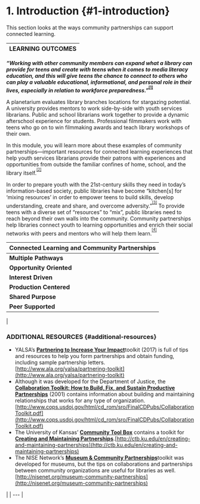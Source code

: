 # 1\. Introduction {#1-introduction}

This section looks at the ways community partnerships can support connected learning.

| **LEARNING OUTCOMES** |
| --- |

**_“Working with other community members can expand what a library can provide for teens and create with teens when it comes to media literacy education, and this will give teens the chance to connect to others who can play a valuable educational, informational, and personal role in their lives, especially in relation to workforce preparedness.”_<sup><sup id="281255367986520-footnote-ref-0"><a href="#281255367986520-footnote-0">[1]</a></sup></sup>**

A planetarium evaluates library branches locations for stargazing potential. A university provides mentors to work side-by-side with youth services librarians. Public and school librarians work together to provide a dynamic afterschool experience for students. Professional filmmakers work with teens who go on to win filmmaking awards and teach library workshops of their own.

In this module, you will learn more about these examples of community partnerships—important resources for connected learning experiences that help youth services librarians provide their patrons with experiences and opportunities from outside the familiar confines of home, school, and the library itself.<sup><sup id="281255367986520-footnote-ref-1"><a href="#281255367986520-footnote-1">[2]</a></sup></sup>

In order to prepare youth with the 21st-century skills they need in today’s information-based society, public libraries have become “kitchen[s] for ‘mixing resources’ in order to empower teens to build skills, develop understanding, create and share, and overcome adversity.”<sup><sup id="281255367986520-footnote-ref-2"><a href="#281255367986520-footnote-2">[3]</a></sup></sup> To provide teens with a diverse set of “resources” to “mix”, public libraries need to reach beyond their own walls into the community. Community partnerships help libraries connect youth to learning opportunities and enrich their social networks with peers and mentors who will help them learn.<sup><sup id="281255367986520-footnote-ref-3"><a href="#281255367986520-footnote-3">[4]</a></sup></sup>

| **Connected Learning and Community Partnerships** |
| --- |
| **Multiple Pathways** | Partners can help create connections between youth’s normal learning environments (home, school, and library) and “real world” spaces, opening up a more diverse set of possible experiences and directions for learners. |
| **Opportunity Oriented** | A partner can share expertise, provide mentorship, and offer real-world experience to youth that can help them achieve academically or prepare them to start a career. |
| **Interest Driven** | Partners can help youth learn more about areas of interest and even new career options related to those areas. |
| **Production Centered** | By providing access to materials, equipment, or expertise that the library lacks, partners can expose youth to new creative experiences. |
| **Shared Purpose** | Partners can give teens a chance to contribute to an effort bigger than the kinds of projects that are usually available to them. |
| **Peer Supported** | Community groups can help bring new audiences to library programs, making new peer connections possible. |

| 

### ADDITIONAL RESOURCES {#additional-resources}

*   YALSA’s [**Partnering to Increase Your Impact**](http://www.ala.org/yalsa/partnering-toolkit)toolkit (2017) is full of tips and resources to help you form partnerships and obtain funding, including sample partnership letters. [http://www.ala.org/yalsa/partnering-toolkit](http://www.ala.org/yalsa/partnering-toolkit)
*   Although it was developed for the Department of Justice, the [**Collaboration Toolkit: How to Build, Fix, and Sustain Productive Partnerships**](http://www.cops.usdoj.gov/html/cd_rom/sro/FinalCDPubs/CollaborationToolkit.pdf) (2001) contains information about building and maintaining relationships that works for any type of organization.[http://www.cops.usdoj.gov/html/cd_rom/sro/FinalCDPubs/CollaborationToolkit.pdf](http://www.cops.usdoj.gov/html/cd_rom/sro/FinalCDPubs/CollaborationToolkit.pdf)
*   The University of Kansas’ [**Community Tool Box**](http://ctb.ku.edu) contains a toolkit for [**Creating and Maintaining Partnerships**](http://ctb.ku.edu/en/creating-and-maintaining-partnerships).[http://ctb.ku.edu/en/creating-and-maintaining-partnerships](http://ctb.ku.edu/en/creating-and-maintaining-partnerships)
*   The NISE Network’s [**Museum &amp; Community Partnerships**](http://nisenet.org/museum-community-partnerships)toolkit was developed for museums, but the tips on collaborations and partnerships between community organizations are useful for libraries as well.[http://nisenet.org/museum-community-partnerships](http://nisenet.org/museum-community-partnerships)

 |
| --- |

[^1]: Braun, Linda W., Maureen L. Hartman, Sandra Hughes-Hassell, Kafi Kumasi, and Beth Yoke. “The Future of Library Services for and with Teens: A Call to Action.” Chicago, IL: YALSA, 2014, 8\.

[^2]: Hoffman, Kelly M., Mega Subramaniam, Saba Kawas, Ligaya Scaff, and Katie Davis. “Connected Libraries: Surveying the Current Landscape and Charting the Path to the Future.” College Park, MD: University of Maryland, College Park, and Seattle, WA: University of Washington, 2016.

[^3]: Braun, Linda W., Maureen L. Hartman, Sandra Hughes-Hassell, Kafi Kumasi, and Beth Yoke. “The Future of Library Services for and with Teens: A Call to Action.” Chicago, IL: YALSA, 2014, 4.

[^4]: Ching, Dixie, Rafi Santo, Chris Hoadley, and Kylie Peppler. “On-Ramps, Lane Changes, Detours and Destinations: Building Connected Learning Pathways in Hive NYC through Brokering Future Learning Opportunities.” Hive Research Lab, 2015.